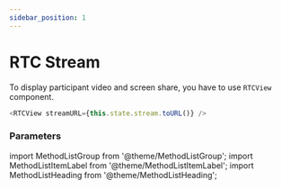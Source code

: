 ```yaml
---
sidebar_position: 1
---
```


# RTC Stream

To display participant video and screen share, you have to use `RTCView` component.

```javascript title="Using RTCView"
<RTCView streamURL={this.state.stream.toURL()} />
```

### Parameters

import MethodListGroup from '@theme/MethodListGroup';
import MethodListItemLabel from '@theme/MethodListItemLabel';
import MethodListHeading from '@theme/MethodListHeading';

<MethodListGroup>
  <MethodListItemLabel name="__namedParameters" option={"required"} type={"object"} >
    <MethodListGroup>
      <MethodListHeading heading="Properties" />
      <MethodListItemLabel name="mirror" option={"optional"} type={"boolean"} description="Indicates whether the video specified by 'streamURL' should be mirrored during rendering. Commonly, applications choose to mirror theuser-facing camera." defaultValue={"false"} />
      <MethodListItemLabel name="objectFit" option={"optional"} type={"string"} defaultValue={"contain"} description="Can be contain or cover"  />
      <MethodListItemLabel name="streamURL" option={"optional"} type={"string"} />
      <MethodListItemLabel name="zOrder" option={"optional"} type={"bool"} defaultValue={"true"} />
      <MethodListItemLabel name="maxResolution" option={"optional"} type={"number"} defaultValue={"0"} description="Similar to zIndex in web" />
    </MethodListGroup>
  </MethodListItemLabel>
</MethodListGroup>
